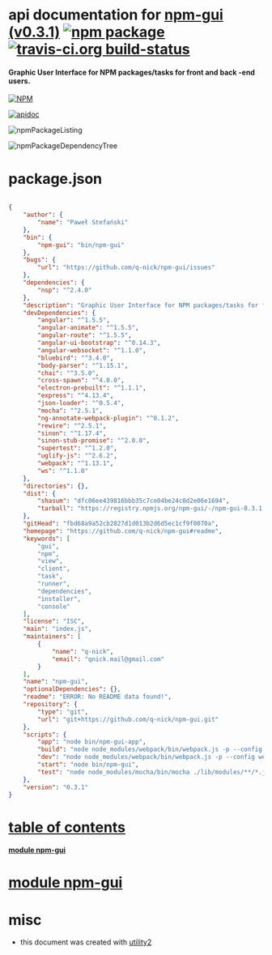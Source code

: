# api documentation for  [npm-gui (v0.3.1)](https://github.com/q-nick/npm-gui#readme)  [![npm package](https://img.shields.io/npm/v/npmdoc-npm-gui.svg?style=flat-square)](https://www.npmjs.org/package/npmdoc-npm-gui) [![travis-ci.org build-status](https://api.travis-ci.org/npmdoc/node-npmdoc-npm-gui.svg)](https://travis-ci.org/npmdoc/node-npmdoc-npm-gui)
#### Graphic User Interface for NPM packages/tasks for front and back -end users.

[![NPM](https://nodei.co/npm/npm-gui.png?downloads=true)](https://www.npmjs.com/package/npm-gui)

[![apidoc](https://npmdoc.github.io/node-npmdoc-npm-gui/build/screenCapture.buildNpmdoc.browser._2Fhome_2Ftravis_2Fbuild_2Fnpmdoc_2Fnode-npmdoc-npm-gui_2Ftmp_2Fbuild_2Fapidoc.html.png)](https://npmdoc.github.io/node-npmdoc-npm-gui/build/apidoc.html)

![npmPackageListing](https://npmdoc.github.io/node-npmdoc-npm-gui/build/screenCapture.npmPackageListing.svg)

![npmPackageDependencyTree](https://npmdoc.github.io/node-npmdoc-npm-gui/build/screenCapture.npmPackageDependencyTree.svg)



# package.json

```json

{
    "author": {
        "name": "Paweł Stefański"
    },
    "bin": {
        "npm-gui": "bin/npm-gui"
    },
    "bugs": {
        "url": "https://github.com/q-nick/npm-gui/issues"
    },
    "dependencies": {
        "nsp": "^2.4.0"
    },
    "description": "Graphic User Interface for NPM packages/tasks for front and back -end users.",
    "devDependencies": {
        "angular": "^1.5.5",
        "angular-animate": "^1.5.5",
        "angular-route": "^1.5.5",
        "angular-ui-bootstrap": "^0.14.3",
        "angular-websocket": "^1.1.0",
        "bluebird": "^3.4.0",
        "body-parser": "^1.15.1",
        "chai": "^3.5.0",
        "cross-spawn": "^4.0.0",
        "electron-prebuilt": "^1.1.1",
        "express": "^4.13.4",
        "json-loader": "^0.5.4",
        "mocha": "^2.5.1",
        "ng-annotate-webpack-plugin": "^0.1.2",
        "rewire": "^2.5.1",
        "sinon": "^1.17.4",
        "sinon-stub-promise": "^2.0.0",
        "supertest": "^1.2.0",
        "uglify-js": "^2.6.2",
        "webpack": "^1.13.1",
        "ws": "^1.1.0"
    },
    "directories": {},
    "dist": {
        "shasum": "dfc06ee439816bbb35c7ce04be24c0d2e06e1694",
        "tarball": "https://registry.npmjs.org/npm-gui/-/npm-gui-0.3.1.tgz"
    },
    "gitHead": "fbd68a9a52cb2827d1d013b2d6d5ec1cf9f0070a",
    "homepage": "https://github.com/q-nick/npm-gui#readme",
    "keywords": [
        "gui",
        "npm",
        "view",
        "client",
        "task",
        "runner",
        "dependencies",
        "installer",
        "console"
    ],
    "license": "ISC",
    "main": "index.js",
    "maintainers": [
        {
            "name": "q-nick",
            "email": "qnick.mail@gmail.com"
        }
    ],
    "name": "npm-gui",
    "optionalDependencies": {},
    "readme": "ERROR: No README data found!",
    "repository": {
        "type": "git",
        "url": "git+https://github.com/q-nick/npm-gui.git"
    },
    "scripts": {
        "app": "node bin/npm-gui-app",
        "build": "node node_modules/webpack/bin/webpack.js -p --config webpack.client.config.js && node node_modules/webpack/bin/webpack.js -p --config webpack.server.config.js",
        "dev": "node node_modules/webpack/bin/webpack.js -p --config webpack.server.config.js && node bin/npm-gui 0.0.0.0:9001 & node node_modules/webpack/bin/webpack.js --progress --colors --watch --config webpack.client.config.js",
        "start": "node bin/npm-gui",
        "test": "node node_modules/mocha/bin/mocha ./lib/modules/**/*.js ./lib/helpers/**/*.js && node node_modules/mocha/bin/mocha responses.test.js"
    },
    "version": "0.3.1"
}
```



# <a name="apidoc.tableOfContents"></a>[table of contents](#apidoc.tableOfContents)

#### [module npm-gui](#apidoc.module.npm-gui)



# <a name="apidoc.module.npm-gui"></a>[module npm-gui](#apidoc.module.npm-gui)



# misc
- this document was created with [utility2](https://github.com/kaizhu256/node-utility2)
